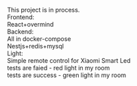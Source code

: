 
This project is in process.  
Frontend:  
 React+overmind  
Backend:  
 All in docker-compose  
 Nestjs+redis+mysql  
Light:   
 Simple remote control for Xiaomi Smart Led  
  tests are faied - red light in my room  
  tests are success - green light in my room  
